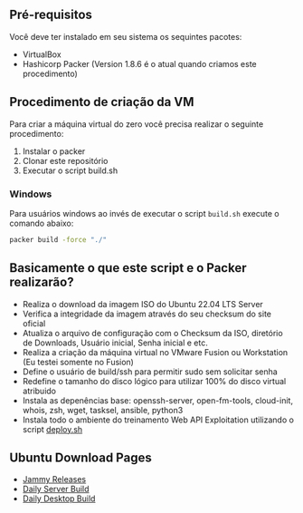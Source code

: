 
## Pré-requisitos

Você deve ter instalado em seu sistema os sequintes pacotes:
- VirtualBox
- Hashicorp Packer (Version 1.8.6 é o atual quando criamos este procedimento)

## Procedimento de criação da VM

Para criar a máquina virtual do zero você precisa realizar o seguinte procedimento:

1. Instalar o packer
2. Clonar este repositório
3. Executar o script build.sh

### Windows

Para usuários windows ao invés de executar o script `build.sh` execute o comando abaixo:

```bash
packer build -force "./"
```

## Basicamente o que este script e o Packer realizarão?

- Realiza o download da imagem ISO do Ubuntu 22.04 LTS Server
- Verifica a integridade da imagem através do seu checksum do site oficial
- Atualiza o arquivo de configuração com o Checksum da ISO, diretório de Downloads, Usuário inicial, Senha inicial e etc.
- Realiza a criação da máquina virtual no VMware Fusion ou Workstation (Eu testei somente no Fusion)
- Define o usuário de build/ssh para permitir sudo sem solicitar senha
- Redefine o tamanho do disco lógico para utilizar 100% do disco virtual atribuido
- Instala as depenências base: openssh-server, open-fm-tools, cloud-init, whois, zsh, wget, tasksel, ansible, python3
- Instala todo o ambiente do treinamento Web API Exploitation utilizando o script [deploy.sh](../../deploy.sh)


## Ubuntu Download Pages
- [Jammy Releases](http://releases.ubuntu.com/jammy/)
- [Daily Server Build](https://cdimage.ubuntu.com/ubuntu-server/daily-live/current/)
- [Daily Desktop Build](https://cdimage.ubuntu.com/daily-live/current/)
